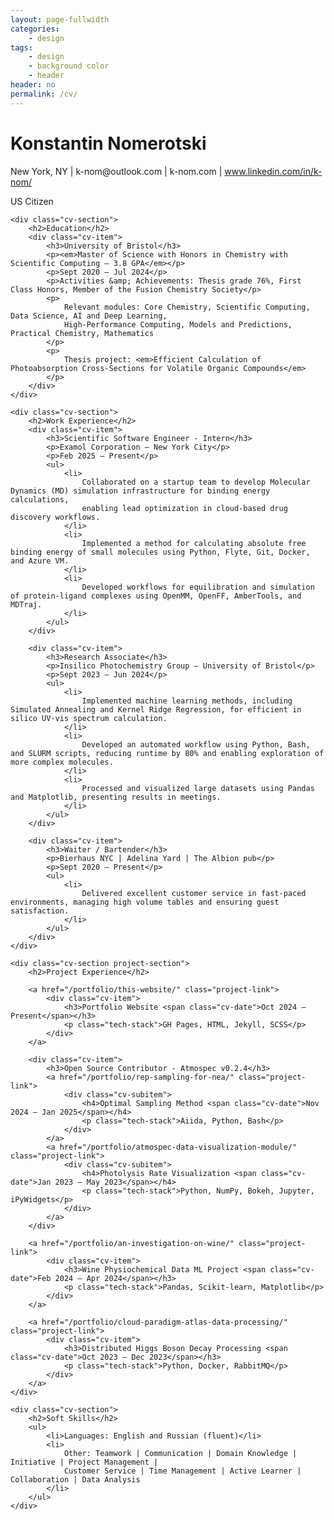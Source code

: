 ```yaml
---
layout: page-fullwidth
categories:
    - design
tags:
    - design
    - background color
    - header
header: no
permalink: /cv/
---
```


<div class="cv-container">
    <div class="cv-header">
        <h1>Konstantin Nomerotski</h1>
        <p>
            New York, NY | k-nom@outlook.com | k-nom.com | 
            <a href="https://www.linkedin.com/in/k-nom/" target="_blank">www.linkedin.com/in/k-nom/</a>
        </p>
        <p>US Citizen</p>
    </div>

    <div class="cv-section">
        <h2>Education</h2>
        <div class="cv-item">
            <h3>University of Bristol</h3>
            <p><em>Master of Science with Honors in Chemistry with Scientific Computing – 3.8 GPA</em></p>
            <p>Sept 2020 – Jul 2024</p>
            <p>Activities &amp; Achievements: Thesis grade 76%, First Class Honors, Member of the Fusion Chemistry Society</p>
            <p>
                Relevant modules: Core Chemistry, Scientific Computing, Data Science, AI and Deep Learning, 
                High-Performance Computing, Models and Predictions, Practical Chemistry, Mathematics
            </p>
            <p>
                Thesis project: <em>Efficient Calculation of Photoabsorption Cross-Sections for Volatile Organic Compounds</em>
            </p>
        </div>
    </div>

    <div class="cv-section">
        <h2>Work Experience</h2>
        <div class="cv-item">
            <h3>Scientific Software Engineer - Intern</h3>
            <p>Examol Corporation – New York City</p>
            <p>Feb 2025 – Present</p>
            <ul>
                <li>
                    Collaborated on a startup team to develop Molecular Dynamics (MD) simulation infrastructure for binding energy calculations, 
                    enabling lead optimization in cloud-based drug discovery workflows.
                </li>
                <li>
                    Implemented a method for calculating absolute free binding energy of small molecules using Python, Flyte, Git, Docker, and Azure VM.
                </li>
                <li>
                    Developed workflows for equilibration and simulation of protein-ligand complexes using OpenMM, OpenFF, AmberTools, and MDTraj.
                </li>
            </ul>
        </div>

        <div class="cv-item">
            <h3>Research Associate</h3>
            <p>Insilico Photochemistry Group – University of Bristol</p>
            <p>Sept 2023 – Jun 2024</p>
            <ul>
                <li>
                    Implemented machine learning methods, including Simulated Annealing and Kernel Ridge Regression, for efficient in silico UV-vis spectrum calculation.
                </li>
                <li>
                    Developed an automated workflow using Python, Bash, and SLURM scripts, reducing runtime by 80% and enabling exploration of more complex molecules.
                </li>
                <li>
                    Processed and visualized large datasets using Pandas and Matplotlib, presenting results in meetings.
                </li>
            </ul>
        </div>

        <div class="cv-item">
            <h3>Waiter / Bartender</h3>
            <p>Bierhaus NYC | Adelina Yard | The Albion pub</p>
            <p>Sept 2020 – Present</p>
            <ul>
                <li>
                    Delivered excellent customer service in fast-paced environments, managing high volume tables and ensuring guest satisfaction.
                </li>
            </ul>
        </div>
    </div>

    <div class="cv-section project-section">
        <h2>Project Experience</h2>

        <a href="/portfolio/this-website/" class="project-link">
            <div class="cv-item">
                <h3>Portfolio Website <span class="cv-date">Oct 2024 – Present</span></h3>
                <p class="tech-stack">GH Pages, HTML, Jekyll, SCSS</p>
            </div>
        </a>

        <div class="cv-item">
            <h3>Open Source Contributor - Atmospec v0.2.4</h3>
            <a href="/portfolio/rep-sampling-for-nea/" class="project-link">
                <div class="cv-subitem">
                    <h4>Optimal Sampling Method <span class="cv-date">Nov 2024 – Jan 2025</span></h4>
                    <p class="tech-stack">Aiida, Python, Bash</p>
                </div>
            </a>
            <a href="/portfolio/atmospec-data-visualization-module/" class="project-link">
                <div class="cv-subitem">
                    <h4>Photolysis Rate Visualization <span class="cv-date">Jan 2023 – May 2023</span></h4>
                    <p class="tech-stack">Python, NumPy, Bokeh, Jupyter, iPyWidgets</p>
                </div>
            </a>
        </div>

        <a href="/portfolio/an-investigation-on-wine/" class="project-link">
            <div class="cv-item">
                <h3>Wine Physiochemical Data ML Project <span class="cv-date">Feb 2024 – Apr 2024</span></h3>
                <p class="tech-stack">Pandas, Scikit-learn, Matplotlib</p>
            </div>
        </a>

        <a href="/portfolio/cloud-paradigm-atlas-data-processing/" class="project-link">
            <div class="cv-item">
                <h3>Distributed Higgs Boson Decay Processing <span class="cv-date">Oct 2023 – Dec 2023</span></h3>
                <p class="tech-stack">Python, Docker, RabbitMQ</p>
            </div>
        </a>
    </div>

    <div class="cv-section">
        <h2>Soft Skills</h2>
        <ul>
            <li>Languages: English and Russian (fluent)</li>
            <li>
                Other: Teamwork | Communication | Domain Knowledge | Initiative | Project Management | 
                Customer Service | Time Management | Active Learner | Collaboration | Data Analysis
            </li>
        </ul>
    </div>
</div>
